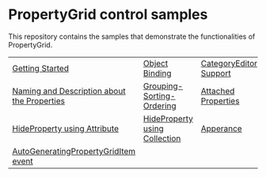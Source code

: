 # PropertyGrid control samples

This repository contains the samples that demonstrate the functionalities of PropertyGrid.

<table>
 <tr>
  <td><a href="Samples/Common">Getting Started</a></td>
  <td><a href="Samples/BindingObject">Object Binding</a></td>
  <td><a href="Samples/CategoryEditor">CategoryEditor Support</a></td>
  <td><a href="Samples/CustomEditor">CustomEditor Support</a></td>  
  </tr>
  <tr>
  <td><a href="Samples/Name-Description">Naming and Description about the Properties</a></td>
  <td><a href="Samples/Grouping-Sorting-Ordering">Grouping-Sorting-Ordering</a></td>
  <td><a href="Samples/Attached-properties">Attached Properties</a></td>
  <td><a href="Samples/Nested_Properties">Nested Properties</a></td>
  <td><a href="Samples/ReadOnlyProperty">ReadOnly Properties</a></td>
  </tr>
  <tr>
  <td><a href="Samples/HidePropertyByAttribute">HideProperty using Attribute</a></td>
  <td><a href="Samples/HidePropertyByCollection">HideProperty using Collection</a></td>
  <td><a href="Samples/Apperance">Apperance</a></td>
  <td><a href="Samples/Themes">Themes</a></td>
 <tr>
 </tr>
  <td><a href="Samples/AutoGeneratingPropertyGridItem event">AutoGeneratingPropertyGridItem event</a></td>
 </tr>
</table>
